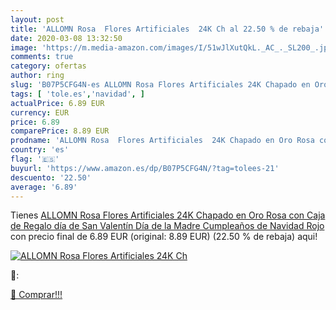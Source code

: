 ```yaml
---
layout: post
title: 'ALLOMN Rosa  Flores Artificiales  24K Ch al 22.50 % de rebaja'
date: 2020-03-08 13:32:50
image: 'https://m.media-amazon.com/images/I/51wJlXutQkL._AC_._SL200_.jpg'
comments: true
category: ofertas
author: ring
slug: 'B07P5CFG4N-es ALLOMN Rosa Flores Artificiales 24K Chapado en Oro Rosa...'
tags: [ 'tole.es','navidad', ]
actualPrice: 6.89 EUR
currency: EUR
price: 6.89
comparePrice: 8.89 EUR
prodname: 'ALLOMN Rosa  Flores Artificiales  24K Chapado en Oro Rosa con Caja de Regalo día de San Valentín Día de la Madre Cumpleaños de Navidad  Rojo '
country: 'es'
flag: '🇪🇸'
buyurl: 'https://www.amazon.es/dp/B07P5CFG4N/?tag=tolees-21'
descuento: '22.50'
average: '6.89'
---
```


Tienes [ALLOMN Rosa  Flores Artificiales  24K Chapado en Oro Rosa con Caja de Regalo día de San Valentín Día de la Madre Cumpleaños de Navidad  Rojo ](https://www.amazon.es/dp/B07P5CFG4N/?tag=tolees-21) con precio final de  6.89 EUR (original: 8.89 EUR) (22.50 %  de rebaja) aqui!

[![ALLOMN Rosa  Flores Artificiales  24K Ch](https://m.media-amazon.com/images/I/51wJlXutQkL._AC_._SL200_.jpg)](https://www.amazon.es/dp/B07P5CFG4N/?tag=tolees-21)

🔎:


[🛒 Comprar!!!](https://www.amazon.es/dp/B07P5CFG4N/?tag=tolees-21)
